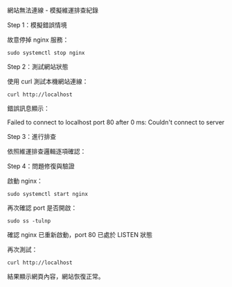 網站無法連線 - 模擬維運排查紀錄

Step 1：模擬錯誤情境

故意停掉 nginx 服務：

`sudo systemctl stop nginx`

Step 2：測試網站狀態

使用 curl 測試本機網站連線：

`curl http://localhost`

錯誤訊息顯示：

Failed to connect to localhost port 80 after 0 ms: Couldn't connect to server

Step 3：進行排查

依照維運排查邏輯逐項確認：

Step 4：問題修復與驗證

啟動 nginx：

`sudo systemctl start nginx`

再次確認 port 是否開啟：

`sudo ss -tulnp`

確認 nginx 已重新啟動，port 80 已處於 LISTEN 狀態

再次測試：

`curl http://localhost`

結果顯示網頁內容，網站恢復正常。